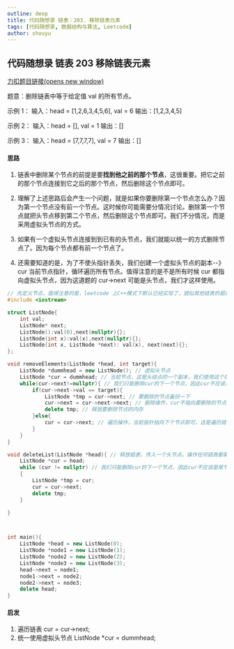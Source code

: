 ```yaml
---
outline: deep
title: 代码随想录 链表：203. 移除链表元素
tags: [代码随想录, 数据结构与算法, Leetcode]
author: shouyu
---
```


## 代码随想录 链表 203 移除链表元素

[力扣题目链接(opens new window)](https://leetcode.cn/problems/remove-linked-list-elements/)

题意：删除链表中等于给定值 val 的所有节点。

示例 1： 输入：head = [1,2,6,3,4,5,6], val = 6 输出：[1,2,3,4,5]

示例 2： 输入：head = [], val = 1 输出：[]

示例 3： 输入：head = [7,7,7,7], val = 7 输出：[]

#### 思路

1. 链表中删除某个节点的前提是要**找到他之前的那个节点**，这很重要。把它之前的那个节点连接到它之后的那个节点，然后删除这个节点即可。

2. 理解了上述思路后会产生一个问题，就是如果你要删除第一个节点怎么办？因为第一个节点没有前一个节点。这时候你可能需要分情况讨论。删除第一个节点就把头节点移到第二个节点，然后删除这个节点即可。我们不分情况，而是采用虚拟头节点的方式。

3. 如果有一个虚拟头节点连接到到已有的头节点，我们就能以统一的方式删除节点了。因为每个节点都有前一个节点了。

4. 还需要知道的是，为了不使头指针丢失，我们创建一个虚拟头节点的副本--》cur 当前节点指针，循环遍历所有节点。值得注意的是不是所有时候 cur 都指向虚拟头节点，因为这道题的 cur->next 可能是头节点，我们才这样使用。

```cpp
// 先定义节点，值得注意的是，leetcode 上C++模式下默认已经实现了，貌似其他链表的题目也是。我们在本地运行需要提前定义好节点。
#include <iostream>

struct ListNode{
	int val;
	ListNode* next;
	ListNode():val(0),next(nullptr){};
	ListNode(int x):val(x),next(nullptr){};
	ListNode(int x, ListNode *next): val(x), next(next){};
};

void removeElements(ListNode *head, int target){
	ListNode *dummhead = new ListNode(); // 虚拟头节点
	ListNode *cur = dummhead; // 当前节点，这是头结点的一个副本，我们使用这个指针遍历
	while(cur->next!=nullptr){ // 我们只能删除cur的下一个节点，因此cur不应该是尾节点
		if(cur->next->val == target){
			ListNode *tmp = cur->next; // 要删除的节点备份一下
			cur->next = cur->next->next; // 删除操作，cur不指向要删除的节点，而是指向要删除的节点的下个节点
			delete tmp; // 释放要删除节点的内存
		}else{
			cur = cur->next; // 遍历操作，当前指针指向下个节点即可，这是遍历链表的基础操作
		}
	}
}

void deleteList(ListNode *head){ // 释放链表，传入一个头节点。操作任何链表都需要从头节点开始操作。
	ListNode *cur = head;
	while (cur != nullptr) // 我们只能删除cur的下一个节点，因此cur不应该是尾节点
	{
		ListNode *tmp = cur;
		cur = cur->next;
		delete tmp;
	}

}



int main(){
	ListNode *head = new ListNode(0);
	ListNode *node1 = new ListNode(1);
	ListNode *node2 = new ListNode(2);
	ListNode *node3 = new ListNode(3);
	head->next = node1;
	node1->next = node2;
	node2->next = node3;
	delete head;
}
```

#### 启发

1. 遍历链表 cur = cur->next;
2. 统一使用虚拟头节点 ListNode \*cur = dummhead;
